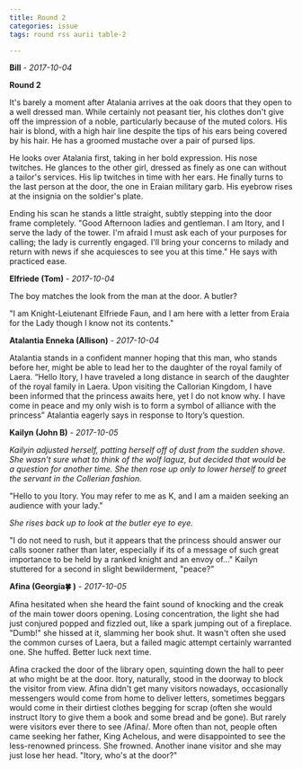 ```yaml
---
title: Round 2
categories: issue
tags: round rss aurii table-2

---
```


**Bill** - *2017-10-04*

**Round 2**

It's barely a moment after Atalania arrives at the oak doors that they open to a well dressed man. While certainly not peasant tier, his clothes don't give off the impression of a noble, particularly because of the muted colors. His hair is blond, with a high hair line despite the tips of his ears being covered by his hair. He has a groomed mustache over a pair of pursed lips.

He looks over Atalania first, taking in her bold expression. His nose twitches. He glances to the other girl, dressed as finely as one can without a tailor's services. His lip twitches in time with her ears. He finally turns to the last person at the door, the one in Eraian military garb. His eyebrow rises at the insignia on the soldier's plate.

Ending his scan he stands a little straight, subtly stepping into the door frame completely. "Good Afternoon ladies and gentleman. I am Itory, and I serve the lady of the tower. I'm afraid I must ask each of your purposes for calling; the lady is currently engaged. I'll bring your concerns to milady and return with news if she acquiesces to see you at this time." He says with practiced ease.

**Elfriede (Tom)** - *2017-10-04*

The boy matches the look from the man at the door. A butler?

"I am Knight-Leiutenant Elfriede Faun, and I am here with a letter from Eraia for the Lady though I know not its contents."

**Atalantia Enneka (Allison)** - *2017-10-04*

Atalantia stands in a confident manner hoping that this man, who stands before her, might be able to lead her to the daughter of the royal family of Laera.
“Hello Itory, I have traveled a long distance in search of the daughter of the royal family in Laera. Upon visiting the Callorian Kingdom, I have been informed that the princess awaits here, yet I do not know why. I have come in peace and my only wish is to form a symbol of alliance with the princess” Atalantia eagerly says in response to Itory’s question.

**Kailyn (John B)** - *2017-10-05*

*Kailyin adjusted herself, patting herself off of dust from the sudden shove. She wasn't sure what to think of the wolf laguz, but decided that would be a question for another time. She then rose up only to lower herself to greet the servant in the Collerian fashion.*

"Hello to you Itory. You may refer to me as K, and I am a maiden seeking an audience with your lady."

*She rises back up to look at the butler eye to eye.*

"I do not need to rush, but it appears that the princess should answer our calls sooner rather than later, especially if its of a message of such great importance to be held by a ranked knight and an envoy of..." Kailyn stuttered for a second in slight bewilderment, "peace?"

**Afina (Georgia🍀 )** - *2017-10-05*

Afina hesitated when she heard the faint sound of knocking and the creak of the main tower doors opening. Losing concentration, the light she had just conjured popped and fizzled out, like a spark jumping out of a fireplace. "Dumb!" she hissed at it, slamming her book shut. It wasn't often she used the common curses of Laera, but a failed magic attempt certainly warranted one. She huffed. Better luck next time.                   

Afina cracked the door of the library open, squinting down the hall to peer at who might be at the door. Itory, naturally, stood in the doorway to block the visitor from view. Afina didn't get many visitors nowadays, occasionally messengers would come from home to deliver letters, sometimes beggars would come in their dirtiest clothes begging for scrap (often she would instruct Itory to give them a book and some bread and be gone). But rarely were visitors ever there to see /Afina/. More often than not, people often came seeking her father, King Achelous, and were disappointed to see the less-renowned princess. She frowned. Another inane visitor and she may just lose her head. "Itory, who's at the door?"



<!-- re.findall('a.*?(?=a|$)', t+'x') -->